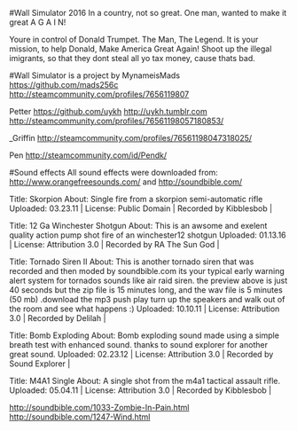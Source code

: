 #Wall Simulator 2016
In a country, not so great. One man, wanted to make it great A G A I N!

Youre in control of Donald Trumpet. The Man, The Legend. It is your mission, to help Donald, Make America Great Again!
Shoot up the illegal imigrants, so that they dont steal all yo tax money, cause thats bad.

#Wall Simulator is a project by
MynameisMads
https://github.com/mads256c
http://steamcommunity.com/profiles/7656119807

Petter
https://github.com/uykh
http://uykh.tumblr.com
http://steamcommunity.com/profiles/76561198057180853/

_Griffin
http://steamcommunity.com/profiles/76561198047318025/

Pen
http://steamcommunity.com/id/Pendk/

#Sound effects
All sound effects were downloaded from: http://www.orangefreesounds.com/ and http://soundbible.com/

Title: Skorpion
About: Single fire from a skorpion semi-automatic rifle
Uploaded: 03.23.11 | License: Public Domain | Recorded by Kibblesbob |

Title: 12 Ga Winchester Shotgun 
About: This is an awsome and exelent quality action pump shot fire of an winchester12 shotgun
Uploaded: 01.13.16 | License: Attribution 3.0 | Recorded by RA The Sun God |

Title: Tornado Siren II
About: This is another tornado siren that was recorded and then moded by soundbible.com its your typical early warning alert system for tornados sounds like air raid siren. the preview above is just 40 seconds but the zip file is 15 minutes long, and the wav file is 5 minutes (50 mb) .download the mp3 push play turn up the speakers and walk out of the room and see what happens :)
Uploaded: 10.10.11 | License: Attribution 3.0 | Recorded by Delilah |

Title: Bomb Exploding
About: Bomb exploding sound made using a simple breath test with enhanced sound. thanks to sound explorer for another great sound.
Uploaded: 02.23.12 | License: Attribution 3.0 | Recorded by Sound Explorer | 

Title: M4A1 Single
About: A single shot from the m4a1 tactical assault rifle.
Uploaded: 05.04.11 | License: Attribution 3.0 | Recorded by Kibblesbob |

http://soundbible.com/1033-Zombie-In-Pain.html
http://soundbible.com/1247-Wind.html
